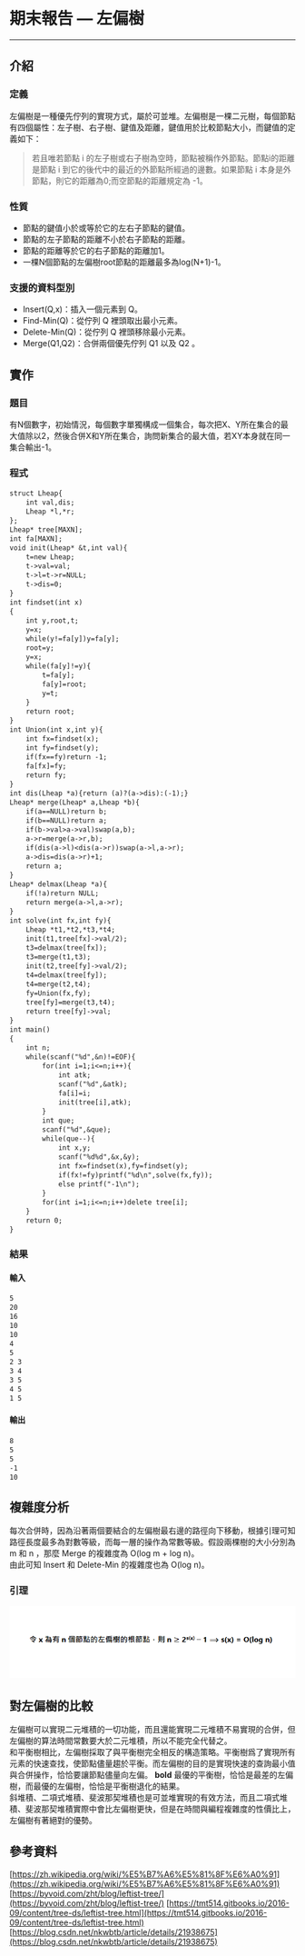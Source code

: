 # 期末報告 — 左偏樹
---
## 介紹

### 定義
左偏樹是一種優先佇列的實現方式，屬於可並堆。左偏樹是一棵二元樹，每個節點有四個屬性：左子樹、右子樹、鍵值及距離，鍵值用於比較節點大小，而鍵值的定義如下：
>若且唯若節點 i 的左子樹或右子樹為空時，節點被稱作外節點。節點i的距離是節點 i 到它的後代中的最近的外節點所經過的邊數。如果節點 i 本身是外節點，則它的距離為0;而空節點的距離規定為 -1。

### 性質
- 節點的鍵值小於或等於它的左右子節點的鍵值。
- 節點的左子節點的距離不小於右子節點的距離。
- 節點的距離等於它的右子節點的距離加1。
- 一棵N個節點的左偏樹root節點的距離最多為log(N+1)-1。

### 支援的資料型別
- Insert(Q,x)：插入一個元素到 Q。
- Find-Min(Q)：從佇列 Q 裡頭取出最小元素。
- Delete-Min(Q)：從佇列 Q 裡頭移除最小元素。
- Merge(Q1,Q2)：合併兩個優先佇列 Q1 以及 Q2 。

## 實作

### 題目
有N個數字，初始情況，每個數字單獨構成一個集合，每次把X、Y所在集合的最大值除以2，然後合併X和Y所在集合，詢問新集合的最大值，若XY本身就在同一集合輸出-1。

### 程式

```
struct Lheap{
	int val,dis;
	Lheap *l,*r;
};
Lheap* tree[MAXN];
int fa[MAXN];
void init(Lheap* &t,int val){
	t=new Lheap;
	t->val=val;
	t->l=t->r=NULL;
	t->dis=0;
}
int findset(int x)
{
	int y,root,t;
	y=x;
	while(y!=fa[y])y=fa[y];
	root=y;
	y=x;
	while(fa[y]!=y){
		t=fa[y];
		fa[y]=root;
		y=t;
	}
	return root;
}
int Union(int x,int y){
	int fx=findset(x);
	int fy=findset(y);
	if(fx==fy)return -1;
	fa[fx]=fy;
	return fy;
}
int dis(Lheap *a){return (a)?(a->dis):(-1);}
Lheap* merge(Lheap* a,Lheap *b){
	if(a==NULL)return b;
	if(b==NULL)return a;
	if(b->val>a->val)swap(a,b);
	a->r=merge(a->r,b);
	if(dis(a->l)<dis(a->r))swap(a->l,a->r);
	a->dis=dis(a->r)+1;
	return a;
}
Lheap* delmax(Lheap *a){
	if(!a)return NULL;
	return merge(a->l,a->r);
}
int solve(int fx,int fy){
	Lheap *t1,*t2,*t3,*t4;
	init(t1,tree[fx]->val/2);
	t3=delmax(tree[fx]);
	t3=merge(t1,t3);
	init(t2,tree[fy]->val/2);
	t4=delmax(tree[fy]);
	t4=merge(t2,t4);
	fy=Union(fx,fy);
	tree[fy]=merge(t3,t4);
	return tree[fy]->val;
}
int main()
{
	int n;
	while(scanf("%d",&n)!=EOF){
		for(int i=1;i<=n;i++){
			int atk;
			scanf("%d",&atk);
			fa[i]=i;
			init(tree[i],atk);
		}
		int que;
		scanf("%d",&que);
		while(que--){
			int x,y;
			scanf("%d%d",&x,&y);
			int fx=findset(x),fy=findset(y);
			if(fx!=fy)printf("%d\n",solve(fx,fy));
			else printf("-1\n");
		}
		for(int i=1;i<=n;i++)delete tree[i];
	}
	return 0;
}
```

### 結果

#### 輸入

```
5
20
16
10
10
4
5
2 3
3 4
3 5
4 5
1 5
```

#### 輸出

```
8
5
5
-1
10
```

## 複雜度分析

每次合併時，因為沿著兩個要結合的左偏樹最右邊的路徑向下移動，根據引理可知路徑長度最多為對數等級，而每一層的操作為常數等級。假設兩棵樹的大小分別為 m 和 n ，那麼 Merge 的複雜度為 O(log m + log n)。
<br />
由此可知 Insert 和 Delete-Min 的複雜度也為 O(log n)。

### 引理

![](./lemma.png)

## 對左偏樹的比較

左偏樹可以實現二元堆積的一切功能，而且還能實現二元堆積不易實現的合併，但左偏樹的算法時間常數要大於二元堆積，所以不能完全代替之。
<br />
和平衡樹相比，左偏樹採取了與平衡樹完全相反的構造策略。平衡樹爲了實現所有元素的快速查找，使節點儘量趨於平衡。而左偏樹的目的是實現快速的查詢最小值與合併操作，恰恰要讓節點儘量向左偏。
**bold** 最優的平衡樹，恰恰是最差的左偏樹，而最優的左偏樹，恰恰是平衡樹退化的結果。
<br />
斜堆積、二項式堆積、斐波那契堆積也是可並堆實現的有效方法，而且二項式堆積、斐波那契堆積實際中會比左偏樹更快，但是在時間與編程複雜度的性價比上，左偏樹有著絕對的優勢。

## 參考資料

[https://zh.wikipedia.org/wiki/%E5%B7%A6%E5%81%8F%E6%A0%91](https://zh.wikipedia.org/wiki/%E5%B7%A6%E5%81%8F%E6%A0%91)
[https://byvoid.com/zht/blog/leftist-tree/](https://byvoid.com/zht/blog/leftist-tree/)
[https://tmt514.gitbooks.io/2016-09/content/tree-ds/leftist-tree.html](https://tmt514.gitbooks.io/2016-09/content/tree-ds/leftist-tree.html)
[https://blog.csdn.net/nkwbtb/article/details/21938675](https://blog.csdn.net/nkwbtb/article/details/21938675)